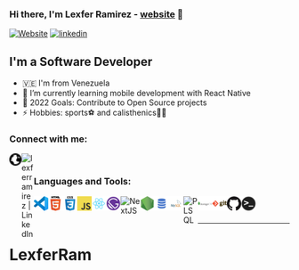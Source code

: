 ### Hi there, I'm Lexfer Ramirez - [website][website] 👋

[![Website](https://img.shields.io/website?label=lexferramirez&style=for-the-badge&url=https://lexfer-ramirez.vercel.app)](https://lexfer-ramirez.vercel.app)
[![linkedin](https://cdn.jsdelivr.net/npm/simple-icons@v3/icons/linkedin.svg)](www.linkedin.com/in/lexfer-ramirez-0b84261b3) 
<!--https://strapiportafolioweb.herokuapp.com/admin/auth/login-->
<!--https://lexfer-ramirez.vercel.app-->

## I'm a Software Developer

- 🇻🇪 I'm from Venezuela
- 🌱 I’m currently learning mobile development with React Native
- 🥅 2022 Goals: Contribute to Open Source projects
- ⚡ Hobbies: sports⚽ and calisthenics🏋️‍♂️
<!-- - 👯 I’m looking to learn mobile development -->

### Connect with me:

[<img align="left" alt="https://lexfer-ramirez.vercel.app" width="22px" src="https://raw.githubusercontent.com/iconic/open-iconic/master/svg/globe.svg" />][website]
[<img align="left" alt="lexferramirez | LinkedIn" width="22px" src="https://cdn.jsdelivr.net/npm/simple-icons@v3/icons/linkedin.svg" />][linkedin]
<!-- [<img align="left" alt="lexferramirez | Instagram" width="22px" src="https://cdn.jsdelivr.net/npm/simple-icons@v3/icons/instagram.svg" />][instagram] -->

<br />

### Languages and Tools:

<img align="left" alt="Visual Studio Code" width="26px" src="https://raw.githubusercontent.com/github/explore/80688e429a7d4ef2fca1e82350fe8e3517d3494d/topics/visual-studio-code/visual-studio-code.png" />

<img align="left" alt="HTML5" width="26px" src="https://raw.githubusercontent.com/github/explore/80688e429a7d4ef2fca1e82350fe8e3517d3494d/topics/html/html.png" />

<img align="left" alt="CSS3" width="26px" src="https://raw.githubusercontent.com/github/explore/80688e429a7d4ef2fca1e82350fe8e3517d3494d/topics/css/css.png" />

<img align="left" alt="JavaScript" width="26px" src="https://raw.githubusercontent.com/github/explore/80688e429a7d4ef2fca1e82350fe8e3517d3494d/topics/javascript/javascript.png" />

<img align="left" alt="React" width="26px" src="https://raw.githubusercontent.com/github/explore/80688e429a7d4ef2fca1e82350fe8e3517d3494d/topics/react/react.png" />

<img align="left" alt="Gatsby" width="26px" src="https://raw.githubusercontent.com/github/explore/e94815998e4e0713912fed477a1f346ec04c3da2/topics/gatsby/gatsby.png" />

<img align="left" alt="NextJS" width="35px" src="https://encrypted-tbn0.gstatic.com/images?q=tbn:ANd9GcT6dnkNfepLkWqklSovYyl2u-Jz8C__ra8SSoYRFhqLiiOgWhX1TyftWmOkHJqs0btlhnw&usqp=CAU" />

<img align="left" alt="Node.js" width="26px" src="https://raw.githubusercontent.com/github/explore/80688e429a7d4ef2fca1e82350fe8e3517d3494d/topics/nodejs/nodejs.png" />

<img align="left" alt="SQL" width="26px" src="https://raw.githubusercontent.com/github/explore/80688e429a7d4ef2fca1e82350fe8e3517d3494d/topics/sql/sql.png" />

<img align="left" alt="MySQL" width="26px" src="https://raw.githubusercontent.com/github/explore/80688e429a7d4ef2fca1e82350fe8e3517d3494d/topics/mysql/mysql.png" />

<img align="left" alt="PLSQL" width="26px" src="https://logos-marcas.com/wp-content/uploads/2020/09/Oracle-Logo-650x366.png" />

<img align="left" alt="MongoDB" width="26px" src="https://raw.githubusercontent.com/github/explore/80688e429a7d4ef2fca1e82350fe8e3517d3494d/topics/mongodb/mongodb.png" />

<img align="left" alt="Git" width="26px" src="https://raw.githubusercontent.com/github/explore/80688e429a7d4ef2fca1e82350fe8e3517d3494d/topics/git/git.png" />

<img align="left" alt="GitHub" width="26px" src="https://raw.githubusercontent.com/github/explore/78df643247d429f6cc873026c0622819ad797942/topics/github/github.png" />

<img align="left" alt="Terminal" width="26px" src="https://raw.githubusercontent.com/github/explore/80688e429a7d4ef2fca1e82350fe8e3517d3494d/topics/terminal/terminal.png" />

<br />
<br />

---

[website]: https://lexfer-ramirez.vercel.app
<!-- [instagram]: https://lexferramirez.web.app/ -->
[linkedin]: https://linkedin.com
# LexferRam
